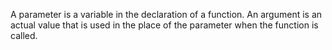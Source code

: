 A parameter is a variable in the declaration of a function. An argument is an actual value that is used in the place of the parameter when the function is called.
